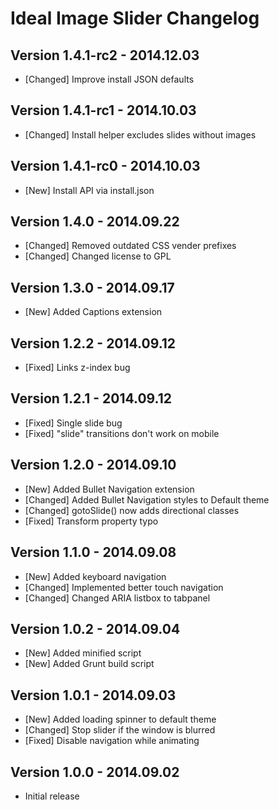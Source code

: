 # Ideal Image Slider Changelog

Version 1.4.1-rc2 - 2014.12.03
------------------------------
 * [Changed] Improve install JSON defaults

Version 1.4.1-rc1 - 2014.10.03
------------------------------
 * [Changed] Install helper excludes slides without images

Version 1.4.1-rc0 - 2014.10.03
------------------------------
 * [New] Install API via install.json

Version 1.4.0 - 2014.09.22
--------------------------
 * [Changed] Removed outdated CSS vender prefixes
 * [Changed] Changed license to GPL

Version 1.3.0 - 2014.09.17
--------------------------
 * [New] Added Captions extension

Version 1.2.2 - 2014.09.12
--------------------------
 * [Fixed] Links z-index bug

Version 1.2.1 - 2014.09.12
--------------------------
 * [Fixed] Single slide bug
 * [Fixed] "slide" transitions don't work on mobile

Version 1.2.0 - 2014.09.10
--------------------------
 * [New] Added Bullet Navigation extension
 * [Changed] Added Bullet Navigation styles to Default theme
 * [Changed] gotoSlide() now adds directional classes
 * [Fixed] Transform property typo

Version 1.1.0 - 2014.09.08
--------------------------
 * [New] Added keyboard navigation
 * [Changed] Implemented better touch navigation
 * [Changed] Changed ARIA listbox to tabpanel

Version 1.0.2 - 2014.09.04
--------------------------
 * [New] Added minified script
 * [New] Added Grunt build script

Version 1.0.1 - 2014.09.03
--------------------------
 * [New] Added loading spinner to default theme
 * [Changed] Stop slider if the window is blurred
 * [Fixed] Disable navigation while animating

Version 1.0.0 - 2014.09.02
--------------------------
 * Initial release
